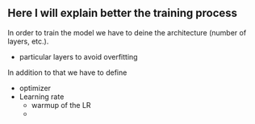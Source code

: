 ## Here I will explain better the training process
In order to train the model we have to deine the architecture (number of layers, etc.).
- particular layers to avoid overfitting

In addition to that we have to define
- optimizer
- Learning rate
  - warmup of the LR
  - 